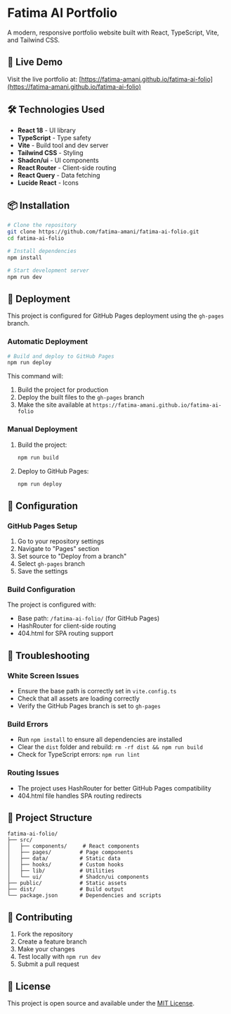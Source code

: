 # Fatima AI Portfolio

A modern, responsive portfolio website built with React, TypeScript, Vite, and Tailwind CSS.

## 🚀 Live Demo

Visit the live portfolio at: [https://fatima-amani.github.io/fatima-ai-folio](https://fatima-amani.github.io/fatima-ai-folio)

## 🛠️ Technologies Used

- **React 18** - UI library
- **TypeScript** - Type safety
- **Vite** - Build tool and dev server
- **Tailwind CSS** - Styling
- **Shadcn/ui** - UI components
- **React Router** - Client-side routing
- **React Query** - Data fetching
- **Lucide React** - Icons

## 📦 Installation

```bash
# Clone the repository
git clone https://github.com/fatima-amani/fatima-ai-folio.git
cd fatima-ai-folio

# Install dependencies
npm install

# Start development server
npm run dev
```

## 🚀 Deployment

This project is configured for GitHub Pages deployment using the `gh-pages` branch.

### Automatic Deployment

```bash
# Build and deploy to GitHub Pages
npm run deploy
```

This command will:
1. Build the project for production
2. Deploy the built files to the `gh-pages` branch
3. Make the site available at `https://fatima-amani.github.io/fatima-ai-folio`

### Manual Deployment

1. Build the project:
   ```bash
   npm run build
   ```

2. Deploy to GitHub Pages:
   ```bash
   npm run deploy
   ```

## 🔧 Configuration

### GitHub Pages Setup

1. Go to your repository settings
2. Navigate to "Pages" section
3. Set source to "Deploy from a branch"
4. Select `gh-pages` branch
5. Save the settings

### Build Configuration

The project is configured with:
- Base path: `/fatima-ai-folio/` (for GitHub Pages)
- HashRouter for client-side routing
- 404.html for SPA routing support

## 🐛 Troubleshooting

### White Screen Issues
- Ensure the base path is correctly set in `vite.config.ts`
- Check that all assets are loading correctly
- Verify the GitHub Pages branch is set to `gh-pages`

### Build Errors
- Run `npm install` to ensure all dependencies are installed
- Clear the `dist` folder and rebuild: `rm -rf dist && npm run build`
- Check for TypeScript errors: `npm run lint`

### Routing Issues
- The project uses HashRouter for better GitHub Pages compatibility
- 404.html file handles SPA routing redirects

## 📁 Project Structure

```
fatima-ai-folio/
├── src/
│   ├── components/     # React components
│   ├── pages/         # Page components
│   ├── data/          # Static data
│   ├── hooks/         # Custom hooks
│   ├── lib/           # Utilities
│   └── ui/            # Shadcn/ui components
├── public/            # Static assets
├── dist/              # Build output
└── package.json       # Dependencies and scripts
```

## 🤝 Contributing

1. Fork the repository
2. Create a feature branch
3. Make your changes
4. Test locally with `npm run dev`
5. Submit a pull request

## 📄 License

This project is open source and available under the [MIT License](LICENSE).
